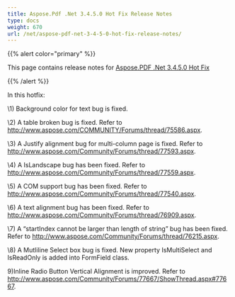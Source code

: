 ```yaml
---
title: Aspose.Pdf .Net 3.4.5.0 Hot Fix Release Notes
type: docs
weight: 670
url: /net/aspose-pdf-net-3-4-5-0-hot-fix-release-notes/
---
```


{{% alert color="primary" %}} 

This page contains release notes for [Aspose.PDF .Net 3.4.5.0 Hot Fix](http://www.aspose.com/downloads/pdf/net/new-releases/aspose.pdf-.net-3.4.5.0-hot-fix/)

{{% /alert %}} 

In this hotfix: 

\1) Background color for text bug is fixed. 

\2) A table broken bug is fixed. Refer to <http://www.aspose.com/COMMUNITY/Forums/thread/75586.aspx>. 

\3) A Justify alignment bug for multi-column page is fixed. Refer to <http://www.aspose.com/Community/Forums/thread/77593.aspx>. 

\4) A IsLandscape bug has been fixed. Refer to <http://www.aspose.com/Community/Forums/thread/77559.aspx>. 

\5) A COM support bug has been fixed. Refer to <http://www.aspose.com/Community/Forums/thread/77540.aspx>. 

\6) A text alignment bug has been fixed. Refer to <http://www.aspose.com/Community/Forums/thread/76909.aspx>. 

\7) A “startIndex cannot be larger than length of string” bug has been fixed. Refer to <http://www.aspose.com/Community/Forums/thread/76215.aspx>. 

\8) A Mutliline Select box bug is fixed. New property IsMultiSelect and IsReadOnly is added into FormField class. 

9)Inline Radio Button Vertical Alignment is improved. Refer to <http://www.aspose.com/Community/Forums/77667/ShowThread.aspx#77667>. 


